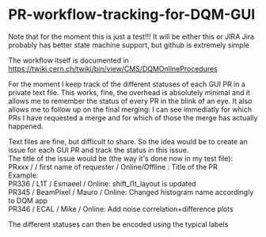 # PR-workflow-tracking-for-DQM-GUI

Note that for the moment this is just a test!!! It will be either this or JIRA
Jira probably has better state machine support, but github is extremely simple

The workflow itself is documented in https://twiki.cern.ch/twiki/bin/view/CMS/DQMOnlineProcedures

For the moment I keep track of the different statuses of each GUI PR in a private text file.
This works, fine, the overhead is absolutely minimal and it allows me to remember the status of every PR in the blink of an eye.
It also allows me to follow up on the final merging: I can see immediatly for which PRs I have requested a merge and for which of those the merge has actually happened.

Text files are fine, but difficult to share. So the idea would be to create an issue for each GUI PR and track the status in this issue.<br>
The title of the issue would be (the way it's done now in my test file):<br>
PRxxx / <subsystem name> / first name of requester / Online/Offline : Title of the PR<br>
Example:<br>
PR336 / L1T / Esmaeel / Online: shift_l1t_layout is updated<br>
PR345 / BeamPixel / Mauro / Online: Changed histogram name accordingly to DQM app<br>
PR346 / ECAL / Mike / Online: Add noise correlation+difference plots<br>

The different statuses can then be encoded using the typical labels
